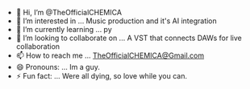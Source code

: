 - 👋 Hi, I’m @TheOfficialCHEMICA
- 👀 I’m interested in ... Music production and it's AI integration 
- 🌱 I’m currently learning ... py
- 💞️ I’m looking to collaborate on ... A VST that connects DAWs for live collaboration 
- 📫 How to reach me ... TheOfficialCHEMICA@Gmail.com
- 😄 Pronouns: ... Im a guy.
- ⚡ Fun fact: ... Were all dying, so love while you can.

<!---
TheOfficialCHEMICA/TheOfficialCHEMICA is a ✨ special ✨ repository because its `README.md` (this file) appears on your GitHub profile.
You can click the Preview link to take a look at your changes.
--->
